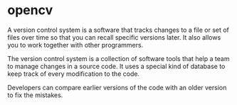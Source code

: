 # opencv
A version control system is a software that tracks changes to a file or set of files over time so that you can recall specific versions later. It also allows you to work together with other programmers.

The version control system is a collection of software tools that help a team to manage changes in a source code. It uses a special kind of database to keep track of every modification to the code.

Developers can compare earlier versions of the code with an older version to fix the mistakes.

